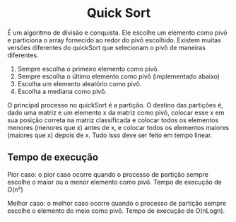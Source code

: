 <h1  align="center"> Quick Sort</h1>

<p>
É um algoritmo de divisão e conquista. Ele escolhe um elemento como pivô e particiona o array fornecido ao redor do pivô escolhido. Existem muitas versões diferentes do quickSort que selecionam o pivô de maneiras diferentes.

1.  Sempre escolha o primeiro elemento como pivô.
2.  Sempre escolha o último elemento como pivô (implementado abaixo)
3.  Escolha um elemento aleatório como pivô.
4.  Escolha a mediana como pivô.

O principal processo no quickSort é a partição. O destino das partições é, dado uma matriz e um elemento x da matriz como pivô, colocar esse x em sua posição correta na matriz classificada e colocar todos os elementos menores (menores que x) antes de x, e colocar todos os elementos maiores (maiores que x) depois de x. Tudo isso deve ser feito em tempo linear.
</p>

## Tempo de execução

<p>
Pior caso: o pior caso ocorre quando o processo de partição sempre escolhe o maior ou o menor elemento como pivô. Tempo de execução de O(n²)

Melhor caso: o melhor caso ocorre quando o processo de partição sempre escolhe o elemento do meio como pivô. Tempo de execução de O(nLogn).
</p>
